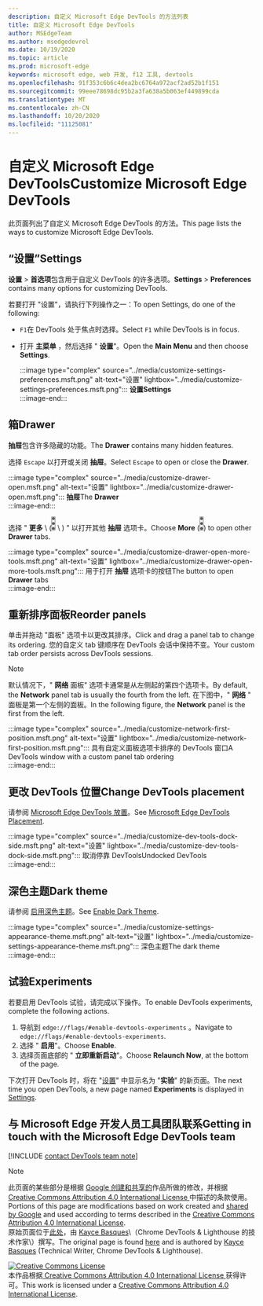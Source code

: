 ```yaml
---
description: 自定义 Microsoft Edge DevTools 的方法列表
title: 自定义 Microsoft Edge DevTools
author: MSEdgeTeam
ms.author: msedgedevrel
ms.date: 10/19/2020
ms.topic: article
ms.prod: microsoft-edge
keywords: microsoft edge, web 开发, f12 工具, devtools
ms.openlocfilehash: 91f353c6b6c4dea2bc6764a972acf2ad52b1f151
ms.sourcegitcommit: 99eee78698dc95b2a3fa638a5b063ef449899cda
ms.translationtype: MT
ms.contentlocale: zh-CN
ms.lasthandoff: 10/20/2020
ms.locfileid: "11125081"
---
```

<!-- Copyright Kayce Basques 

   Licensed under the Apache License, Version 2.0 (the "License");
   you may not use this file except in compliance with the License.
   You may obtain a copy of the License at

       https://www.apache.org/licenses/LICENSE-2.0

   Unless required by applicable law or agreed to in writing, software
   distributed under the License is distributed on an "AS IS" BASIS,
   WITHOUT WARRANTIES OR CONDITIONS OF ANY KIND, either express or implied.
   See the License for the specific language governing permissions and
   limitations under the License.  -->

# <span data-ttu-id="57451-104">自定义 Microsoft Edge DevTools</span><span class="sxs-lookup"><span data-stu-id="57451-104">Customize Microsoft Edge DevTools</span></span>  

  

<span data-ttu-id="57451-105">此页面列出了自定义 Microsoft Edge DevTools 的方法。</span><span class="sxs-lookup"><span data-stu-id="57451-105">This page lists the ways to customize Microsoft Edge DevTools.</span></span>  

## <span data-ttu-id="57451-106">“设置”</span><span class="sxs-lookup"><span data-stu-id="57451-106">Settings</span></span>  

<span data-ttu-id="57451-107">**设置**  > **首选项**包含用于自定义 DevTools 的许多选项。</span><span class="sxs-lookup"><span data-stu-id="57451-107">**Settings** > **Preferences** contains many options for customizing DevTools.</span></span>  

<span data-ttu-id="57451-108">若要打开 "设置"，请执行下列操作之一：</span><span class="sxs-lookup"><span data-stu-id="57451-108">To open Settings, do one of the following:</span></span>  

*   <span data-ttu-id="57451-109">`F1`在 DevTools 处于焦点时选择。</span><span class="sxs-lookup"><span data-stu-id="57451-109">Select `F1` while DevTools is in focus.</span></span>  
*   <span data-ttu-id="57451-110">打开 **主菜单** ，然后选择 " **设置**"。</span><span class="sxs-lookup"><span data-stu-id="57451-110">Open the **Main Menu** and then choose **Settings**.</span></span>  
    
    :::image type="complex" source="../media/customize-settings-preferences.msft.png" alt-text="设置" lightbox="../media/customize-settings-preferences.msft.png":::
       **<span data-ttu-id="57451-112">设置</span><span class="sxs-lookup"><span data-stu-id="57451-112">Settings</span></span>**  
    :::image-end:::  
    
## <span data-ttu-id="57451-113">箱</span><span class="sxs-lookup"><span data-stu-id="57451-113">Drawer</span></span>  

<span data-ttu-id="57451-114">**抽屉**包含许多隐藏的功能。</span><span class="sxs-lookup"><span data-stu-id="57451-114">The **Drawer** contains many hidden features.</span></span>  

<span data-ttu-id="57451-115">选择 `Escape` 以打开或关闭 **抽屉**。</span><span class="sxs-lookup"><span data-stu-id="57451-115">Select `Escape` to open or close the **Drawer**.</span></span>  

:::image type="complex" source="../media/customize-drawer-open.msft.png" alt-text="设置" lightbox="../media/customize-drawer-open.msft.png":::
   <span data-ttu-id="57451-117">**抽屉**</span><span class="sxs-lookup"><span data-stu-id="57451-117">The **Drawer**</span></span>  
:::image-end:::  

<span data-ttu-id="57451-118">选择 " **更多** \ (![ 更多 ][ImageMoreIcon] \ ) " 以打开其他 **抽屉** 选项卡。</span><span class="sxs-lookup"><span data-stu-id="57451-118">Choose **More** \(![More][ImageMoreIcon]\) to open other **Drawer** tabs.</span></span>  

:::image type="complex" source="../media/customize-drawer-open-more-tools.msft.png" alt-text="设置" lightbox="../media/customize-drawer-open-more-tools.msft.png":::
   <span data-ttu-id="57451-120">用于打开 **抽屉** 选项卡的按钮</span><span class="sxs-lookup"><span data-stu-id="57451-120">The button to open **Drawer** tabs</span></span>  
:::image-end:::  

## <span data-ttu-id="57451-121">重新排序面板</span><span class="sxs-lookup"><span data-stu-id="57451-121">Reorder panels</span></span>  

<span data-ttu-id="57451-122">单击并拖动 "面板" 选项卡以更改其排序。</span><span class="sxs-lookup"><span data-stu-id="57451-122">Click and drag a panel tab to change its ordering.</span></span>  <span data-ttu-id="57451-123">您的自定义 tab 键顺序在 DevTools 会话中保持不变。</span><span class="sxs-lookup"><span data-stu-id="57451-123">Your custom tab order persists across DevTools sessions.</span></span>  

> [!NOTE]
> <span data-ttu-id="57451-124">默认情况下，" **网络** 面板" 选项卡通常是从左侧起的第四个选项卡。</span><span class="sxs-lookup"><span data-stu-id="57451-124">By default, the **Network** panel tab is usually the fourth from the left.</span></span>  <span data-ttu-id="57451-125">在下图中，" **网络** " 面板是第一个左侧的面板。</span><span class="sxs-lookup"><span data-stu-id="57451-125">In the following figure, the **Network** panel is the first from the left.</span></span>  

:::image type="complex" source="../media/customize-network-first-position.msft.png" alt-text="设置" lightbox="../media/customize-network-first-position.msft.png":::
   <span data-ttu-id="57451-127">具有自定义面板选项卡排序的 DevTools 窗口</span><span class="sxs-lookup"><span data-stu-id="57451-127">A DevTools window with a custom panel tab ordering</span></span>  
:::image-end:::  

## <span data-ttu-id="57451-128">更改 DevTools 位置</span><span class="sxs-lookup"><span data-stu-id="57451-128">Change DevTools placement</span></span>  

<span data-ttu-id="57451-129">请参阅 [Microsoft Edge DevTools 放置][DevToolsPlacement]。</span><span class="sxs-lookup"><span data-stu-id="57451-129">See [Microsoft Edge DevTools Placement][DevToolsPlacement].</span></span>  

:::image type="complex" source="../media/customize-dev-tools-dock-side.msft.png" alt-text="设置" lightbox="../media/customize-dev-tools-dock-side.msft.png":::
   <span data-ttu-id="57451-131">取消停靠 DevTools</span><span class="sxs-lookup"><span data-stu-id="57451-131">Undocked DevTools</span></span>  
:::image-end:::  

## <span data-ttu-id="57451-132">深色主题</span><span class="sxs-lookup"><span data-stu-id="57451-132">Dark theme</span></span>  

<span data-ttu-id="57451-133">请参阅 [启用深色主题][DarkTheme]。</span><span class="sxs-lookup"><span data-stu-id="57451-133">See [Enable Dark Theme][DarkTheme].</span></span>  

:::image type="complex" source="../media/customize-settings-appearance-theme.msft.png" alt-text="设置" lightbox="../media/customize-settings-appearance-theme.msft.png":::
   <span data-ttu-id="57451-135">深色主题</span><span class="sxs-lookup"><span data-stu-id="57451-135">The dark theme</span></span>  
:::image-end:::  

## <span data-ttu-id="57451-136">试验</span><span class="sxs-lookup"><span data-stu-id="57451-136">Experiments</span></span>  

<span data-ttu-id="57451-137">若要启用 DevTools 试验，请完成以下操作。</span><span class="sxs-lookup"><span data-stu-id="57451-137">To enable DevTools experiments, complete the following actions.</span></span>  

1.  <span data-ttu-id="57451-138">导航到 `edge://flags/#enable-devtools-experiments` 。</span><span class="sxs-lookup"><span data-stu-id="57451-138">Navigate to `edge://flags/#enable-devtools-experiments`.</span></span>  
1.  <span data-ttu-id="57451-139">选择 " **启用**"。</span><span class="sxs-lookup"><span data-stu-id="57451-139">Choose **Enable**.</span></span>  
1.  <span data-ttu-id="57451-140">选择页面底部的 " **立即重新启动**"。</span><span class="sxs-lookup"><span data-stu-id="57451-140">Choose **Relaunch Now**, at the bottom of the page.</span></span>  

<span data-ttu-id="57451-141">下次打开 DevTools 时，将在 "[设置](#settings)" 中显示名为 "**实验**" 的新页面。</span><span class="sxs-lookup"><span data-stu-id="57451-141">The next time you open DevTools, a new page named **Experiments** is displayed in [Settings](#settings).</span></span>  

## <span data-ttu-id="57451-142">与 Microsoft Edge 开发人员工具团队联系</span><span class="sxs-lookup"><span data-stu-id="57451-142">Getting in touch with the Microsoft Edge DevTools team</span></span>  

[!INCLUDE [contact DevTools team note](../includes/contact-devtools-team-note.md)]  

<!-- image links -->  

[ImageMoreIcon]: ../media/more-icon.msft.png  

<!-- links -->  

[DevToolsPlacement]: ./placement.md "更改 Microsoft Edge DevTools 位置 |Microsoft 文档"  
[DarkTheme]: ./dark-theme.md "在 Microsoft Edge DevTools 中启用深色主题 |Microsoft 文档"  

> [!NOTE]
> <span data-ttu-id="57451-145">此页面的某些部分是根据 [Google 创建和共享的][GoogleSitePolicies]作品所做的修改，并根据[ Creative Commons Attribution 4.0 International License ][CCA4IL]中描述的条款使用。</span><span class="sxs-lookup"><span data-stu-id="57451-145">Portions of this page are modifications based on work created and [shared by Google][GoogleSitePolicies] and used according to terms described in the [Creative Commons Attribution 4.0 International License][CCA4IL].</span></span>  
> <span data-ttu-id="57451-146">原始页面位于[此处](https://developers.google.com/web/tools/chrome-devtools/customize/index)，由 [Kayce Basques][KayceBasques]\（Chrome DevTools \& Lighthouse 的技术作家\）撰写。</span><span class="sxs-lookup"><span data-stu-id="57451-146">The original page is found [here](https://developers.google.com/web/tools/chrome-devtools/customize/index) and is authored by [Kayce Basques][KayceBasques] \(Technical Writer, Chrome DevTools \& Lighthouse\).</span></span>  

[![Creative Commons License][CCby4Image]][CCA4IL]  
<span data-ttu-id="57451-148">本作品根据[ Creative Commons Attribution 4.0 International License ][CCA4IL]获得许可。</span><span class="sxs-lookup"><span data-stu-id="57451-148">This work is licensed under a [Creative Commons Attribution 4.0 International License][CCA4IL].</span></span>  

[CCA4IL]: https://creativecommons.org/licenses/by/4.0  
[CCby4Image]: https://i.creativecommons.org/l/by/4.0/88x31.png  
[GoogleSitePolicies]: https://developers.google.com/terms/site-policies  
[KayceBasques]: https://developers.google.com/web/resources/contributors/kaycebasques  
